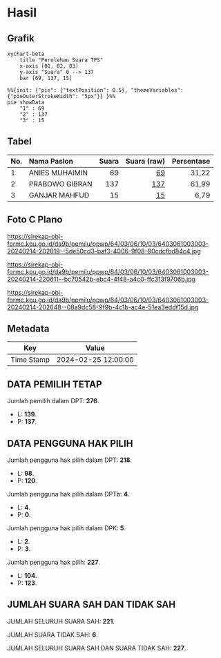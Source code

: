 # Hasil

## Grafik

```mermaid
xychart-beta
    title "Perolehan Suara TPS"
    x-axis [01, 02, 03]
    y-axis "Suara" 0 --> 137
    bar [69, 137, 15]
```

```mermaid
%%{init: {"pie": {"textPosition": 0.5}, "themeVariables": {"pieOuterStrokeWidth": "5px"}} }%%
pie showData
    "1" : 69
    "2" : 137
    "3" : 15
```

## Tabel

| No. | Nama Paslon    | Suara | Suara (raw) | Persentase |
|:--- |:-------------- | -----:| -----------:| ----------:|
| 1   | ANIES MUHAIMIN | 69    | [69][p-1]   | 31,22      |
| 2   | PRABOWO GIBRAN | 137   | [137][p-2]  | 61,99      |
| 3   | GANJAR MAHFUD  | 15    | [15][p-3]   | 6,79       |


[p-1]: https://github.com/gigit-pemilu/pemilu-2024-64-kalimantan-timur/blob/main/pilpres/hitung-suara/sub/64-kalimantan-timur/sub/03-berau/sub/06-gunung-tabur/sub/1003-gunung-tabur/sub/003-tps/sub/paslon-1.txt
[p-2]: https://github.com/gigit-pemilu/pemilu-2024-64-kalimantan-timur/blob/main/pilpres/hitung-suara/sub/64-kalimantan-timur/sub/03-berau/sub/06-gunung-tabur/sub/1003-gunung-tabur/sub/003-tps/sub/paslon-2.txt
[p-3]: https://github.com/gigit-pemilu/pemilu-2024-64-kalimantan-timur/blob/main/pilpres/hitung-suara/sub/64-kalimantan-timur/sub/03-berau/sub/06-gunung-tabur/sub/1003-gunung-tabur/sub/003-tps/sub/paslon-3.txt

## Foto C Plano

https://sirekap-obj-formc.kpu.go.id/da9b/pemilu/ppwp/64/03/06/10/03/6403061003003-20240214-202619--5de50cd3-baf3-4006-9f08-90cdcfbd84c4.jpg

https://sirekap-obj-formc.kpu.go.id/da9b/pemilu/ppwp/64/03/06/10/03/6403061003003-20240214-220611--bc70542b-ebc4-4f48-a4c0-ffc313f9706b.jpg

https://sirekap-obj-formc.kpu.go.id/da9b/pemilu/ppwp/64/03/06/10/03/6403061003003-20240214-202648--08a9dc58-9f9b-4c1b-ac4e-51ea3eddf15d.jpg


## Metadata

| Key        | Value               |
| ---------- | ------------------- |
| Time Stamp | 2024-02-25 12:00:00 |


## DATA PEMILIH TETAP

Jumlah pemilih dalam DPT: **276**.
 * L: **139**.
 * P: **137**.

## DATA PENGGUNA HAK PILIH

Jumlah pengguna hak pilih dalam DPT: **218**.
 * L: **98**.
 * P: **120**.

Jumlah pengguna hak pilih dalam DPTb: **4**.
 * L: **4**.
 * P: **0**.

Jumlah pengguna hak pilih dalam DPK: **5**.
 * L: **2**.
 * P: **3**.

Jumlah pengguna hak pilih: **227**.
 * L: **104**.
 * P: **123**.

## JUMLAH SUARA SAH DAN TIDAK SAH

JUMLAH SELURUH SUARA SAH: **221**.

JUMLAH SUARA TIDAK SAH: **6**.

JUMLAH SELURUH SUARA SAH DAN SUARA TIDAK SAH: **227**.


